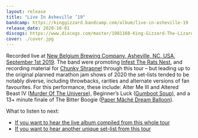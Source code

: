 ```yaml
---
layout: release
title: "Live In Asheville ’19"
bandcamp: https://kinggizzard.bandcamp.com/album/live-in-asheville-19
release_date: 2020-10-01
discogs: https://www.discogs.com/master/1981168-King-Gizzard-The-Lizard-Wizard-Live-In-Asheville-19
cover: ./cover.jpg
---
```


Recorded live at [New Belgium Brewing Company, Asheville, NC, USA, September 1st 2019](/setlists/2019/09/01/new-belgium-brewing-company-asheville-nc). The band were promoting [Infest The Rats Nest](../infest-the-rats-nest), and recording material for [Chunky Shrapnel](../chunky-shrapnel) through this tour – but leading up to the original planned marathon jam shows of 2020 the set-lists tended to be notably diverse, including throwbacks, rarities and alternate versions of fan favourites. For this performance, these include: Alter Me III and Altered Beast IV ([Murder Of The Universe](../murder-of-the-universe)), Beginner’s Luck ([Gumboot Soup](../gumboot-soup)), and a 13+ minute finale of The Bitter Boogie ([Paper Mâché Dream Balloon](../paper-mache-dream-balloon)).

What to listen to next:

*   [If you want to hear the live album compiled from this whole tour](../chunky-shrapnel)
*   [If you want to hear another unique set-list from this tour](../live-in-brussels-2019)
